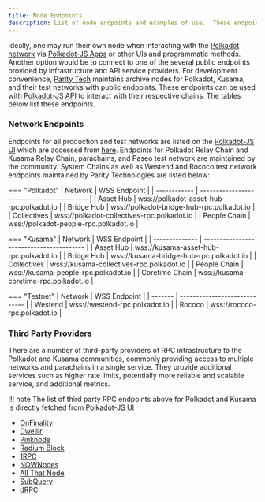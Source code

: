 ```yaml
---
title: Node Endpoints
description: List of node endpoints and examples of use.  These endpoints can be used for development, RPC, or other purposes in which network access is required.
---
```


Ideally, one may run their own node when interacting with the
[Polkadot network](https://polkadot.network/) via [Polkadot-JS Apps](https://polkadot.js.org/apps/)
or other UIs and programmatic methods. Another option would be to connect to one of the several
public endpoints provided by infrastructure and API service providers. For development convenience,
[Parity Tech](https://www.parity.io/) maintains archive nodes for Polkadot, Kusama, and their test
networks with public endpoints. These endpoints can be used with
[Polkadot-JS API](https://polkadot.js.org/docs/api) to interact with their respective chains. The
tables below list these endpoints.

### Network Endpoints

Endpoints for all production and test networks are listed on the
[Polkadot-JS UI](https://polkadot.js.org/apps/#/accounts) which are accessed from
[here](https://github.com/polkadot-js/apps/tree/master/packages/apps-config/src/endpoints).
Endpoints for Polkadot Relay Chain and Kusama Relay Chain, parachains, and Paseo test network are
maintained by the community. System Chains as well as Westend and Rococo test network endpoints
maintained by Parity Technologies are listed below:


=== "Polkadot"
    | Network      | WSS Endpoint                               |
    | ------------ | ------------------------------------------ |
    | Asset Hub    | wss://polkadot-asset-hub-rpc.polkadot.io   |
    | Bridge Hub   | wss://polkadot-bridge-hub-rpc.polkadot.io  |
    | Collectives  | wss://polkadot-collectives-rpc.polkadot.io |
    | People Chain | wss://polkadot-people-rpc.polkadot.io      |

=== "Kusama"
    | Network        | WSS Endpoint                             |
    | -------------- | ---------------------------------------- |
    | Asset Hub      | wss://kusama-asset-hub-rpc.polkadot.io   |
    | Bridge Hub     | wss://kusama-bridge-hub-rpc.polkadot.io  |
    | Collectives    | wss://kusama-collectives-rpc.polkadot.io |
    | People Chain   | wss://kusama-people-rpc.polkadot.io      |
    | Coretime Chain | wss://kusama-coretime-rpc.polkadot.io    |

=== "Testnet"
    | Network | WSS Endpoint                  |
    | ------- | ----------------------------- |
    | Westend | wss://westend-rpc.polkadot.io |
    | Rococo  | wss://rococo-rpc.polkadot.io  |


### Third Party Providers

There are a number of third-party providers of RPC infrastructure to the Polkadot and Kusama
communities, commonly providing access to multiple networks and parachains in a single service. They
provide additional services such as higher rate limits, potentially more reliable and scalable
service, and additional metrics.

!!! note
    The list of third party RPC endpoints above for Polkadot and Kusama is directly fetched from
    [Polkadot-JS UI](https://polkadot.js.org/apps/#/explorer)

- [OnFinality](https://onfinality.io)
- [Dwellir](https://dwellir.com)
- [Pinknode](https://pinknode.io)
- [Radium Block](https://radiumblock.com/)
- [1RPC](https://1rpc.io/)
- [NOWNodes](https://nownodes.io/)
- [All That Node](https://www.allthatnode.com/)
- [SubQuery](https://www.rpc.subquery.network/)
- [dRPC](https://drpc.org/)
